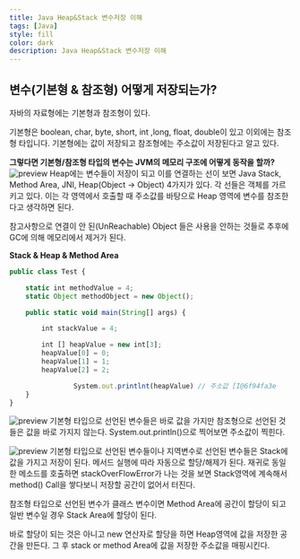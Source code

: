 ```yaml
---
title: Java Heap&Stack 변수저장 이해
tags: [Java]
style: fill
color: dark
description: Java Heap&Stack 변수저장 이해
---
```


## 변수(기본형 & 참조형) 어떻게 저장되는가?
자바의 자료형에는 기본형과 참조형이 있다.

기본형은 boolean, char, byte, short, int ,long, float, double이 있고 이외에는 참조형 타입니다. 기본형에는 값이 저장되고 참조형에는 주소값이 저장된다고 알고 있다.

**그렇다면 기본형/참조형 타입의 변수는 JVM의 메모리 구조에 어떻게 동작을 할까?**
![preview](https://user-images.githubusercontent.com/13310269/158181516-04ddb606-cf8f-4114-9855-eb658cab8663.png)
Heap에는 변수들이 저장이 되고 이를 연결하는 선이 보면 Java Stack, Method Area, JNI, Heap(Object → Object) 4가지가 있다. 각 선들은 객체를 가르키고 있다. 이는 각 영역에서 호출할 때 주소값를 바탕으로 Heap 영역에 변수를 참조한다고 생각하면 된다.

참고사항으로 연결이 안 된(UnReachable) Object 들은 사용을 안하는 것들로 추후에 GC에 의해 메모리에서 제거가 된다.

**Stack & Heap & Method Area**
```javascript
public class Test {

    static int methodValue = 4;
    static Object methodObject = new Object();

    public static void main(String[] args) {

        int stackValue = 4;

        int [] heapValue = new int[3];
        heapValue[0] = 0;
        heapValue[1] = 1;
        heapValue[2] = 2;

				System.out.printlnt(heapValue) // 주소값 [I@6f94fa3e
    }
}
```
![preview](https://user-images.githubusercontent.com/13310269/158181495-91d5c9c4-f97a-439f-91bf-5c021274c81c.png)
기본형 타입으로 선언된 변수들은 바로 값을 가지만 참조형으로 선언된 것들은 값을 바로 가지지 않는다. System.out.println()으로 찍어보면 주소값이 찍힌다.

![preview](https://user-images.githubusercontent.com/13310269/158181534-80b8b632-b8f3-4d15-8119-90d3e6f110f3.png)
기본형 타입으로 선언된 변수들이나 지역변수로 선언된 변수들은 Stack에 값을 가지고 저장이 된다. 메서드 실행에 따라 자동으로 할당/해제가 된다. 재귀로 동일한 메소드를 호출하면 stackOverFlowError가 나는 것을 보면 Stack영역에 계속해서 method() Call을 쌓다보니 저장할 공간이 없어서 터진다.

참조형 타입으로 선언된 변수가 클래스 변수이면 Method Area에 공간이 할당이 되고 일반 변수일 경우 Stack Area에 할당이 된다.

바로 할당이 되는 것은 아니고 new 연산자로 할당을 하면 Heap영역에 값을 저장한 공간을 만든다. 그 후 stack or method Area에 값을 저장한 주소값을 매핑시킨다.
